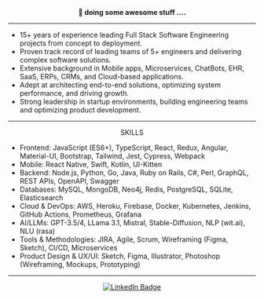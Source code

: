 <div align="center"> <b>🎯 doing some awesome stuff ....  </b></div>

<hr />

- 15+ years of experience leading Full Stack Software Engineering projects from concept to deployment.
- Proven track record of leading teams of 5+ engineers and delivering complex software solutions.
- Extensive background in Mobile apps, Microservices, ChatBots, EHR, SaaS, ERPs, CRMs, and Cloud-based applications.
- Adept at architecting end-to-end solutions, optimizing system performance, and driving growth.
- Strong leadership in startup environments, building engineering teams and optimizing product development.

<hr />

<div align="center">
  
SKILLS

</div>

- Frontend: JavaScript (ES6+), TypeScript, React, Redux, Angular, Material-UI, Bootstrap, Tailwind, Jest, Cypress, Webpack
- Mobile: React Native, Swift, Kotlin, UI-Kitten
- Backend: Node.js, Python, Go, Java, Ruby on Rails, C#, Perl, GraphQL, REST APIs, OpenAPI, Swagger
- Databases: MySQL, MongoDB, Neo4j, Redis, PostgreSQL, SQLite, Elasticsearch
- Cloud & DevOps: AWS, Heroku, Firebase, Docker, Kubernetes, Jenkins, GitHub Actions, Prometheus, Grafana
- AI/LLMs: GPT-3.5/4, LLama 3.1, Mistral, Stable-Diffusion, NLP (wit.ai), NLU (rasa)
- Tools & Methodologies: JIRA, Agile, Scrum, Wireframing (Figma, Sketch), CI/CD, Microservices
- Product Design & UX/UI: Sketch, Figma, Illustrator, Photoshop (Wireframing, Mockups, Prototyping)
  
<hr />

<div align="center">
  
[![LinkedIn Badge](https://img.shields.io/badge/-LinkedIn-ebedf0?style=for-the-badge&logo=Linkedin&logoColor=0A66C2)](https://www.linkedin.com/in/singhmp2k/)

</div>
